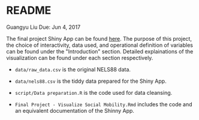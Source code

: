 README
================
Guangyu Liu
Due: Jun 4, 2017

The final project Shiny App can be found [here](https://gy-liu.shinyapps.io/final_project-visualize_social_mobility/#section-introduction). The purpose of this project, the choice of interactivity, data used, and operational definition of variables can be found under the "Introduction" section. Detailed explainations of the visualization can be found under each section respectively.

-   `data/raw_data.csv` is the original NELS88 data.

-   `data/nels88.csv` is the tiddy data prepared for the Shiny App.

-   `script/Data preparation.R` is the code used for data cleansing.

-   `Final Project - Visualize Social Mobility.Rmd` includes the code and an equivalent documentation of the Shinny App.
